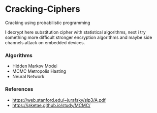 # Cracking-Ciphers
Cracking using probabilistic programming

I decrypt here substitution cipher with statistical algorithms, next i try something more difficult stronger encryption algorithms and maybe side channels attack on embedded devices.

### Algorithms
- Hidden Markov Model
- MCMC Metropolis Hasting
- Neural Network

### References
- https://web.stanford.edu/~jurafsky/slp3/A.pdf
- https://jaketae.github.io/study/MCMC/

